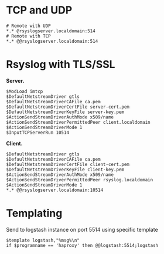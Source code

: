 # TCP and UDP

    # Remote with UDP
    *.* @rsyslogserver.localdomain:514
    # Remote with TCP
    *.* @@rsyslogserver.localdomain:514

# Rsyslog with TLS/SSL

**Server.**

    $ModLoad imtcp
    $DefaultNetstreamDriver gtls
    $DefaultNetstreamDriverCAFile ca.pem
    $DefaultNetstreamDriverCertFile server-cert.pem
    $DefaultNetstreamDriverKeyFile server-key.pem
    $ActionSendStreamDriverAuthMode x509/name
    $ActionSendStreamDriverPermittedPeer client.localdomain
    $ActionSendStreamDriverMode 1
    $InputTCPServerRun 10514

**Client.**

    $DefaultNetstreamDriver gtls
    $DefaultNetstreamDriverCAFile ca.pem
    $DefaultNetstreamDriverCertFile client-cert.pem
    $DefaultNetstreamDriverKeyFile client-key.pem
    $ActionSendStreamDriverAuthMode x509/name
    $ActionSendStreamDriverPermittedPeer rsyslog.localdomain
    $ActionSendStreamDriverMode 1
    *.* @@rsyslogserver.localdomain:10514

# Templating

Send to logstash instance on port 5514 using specific template

```
$template logstash,"%msg%\n"
if $programname == 'haproxy' then @@logstash:5514;logstash
```

